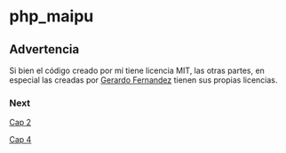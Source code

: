 # php_maipu

## Advertencia

Si bien el código creado por mí tiene licencia MIT, las otras partes, en especial las creadas
por [Gerardo Fernandez](https://github.com/ger86) tienen sus propias licencias.

### Next
[Cap 2](https://www.youtube.com/watch?v=fNmNeDEhG_8)

[Cap 4](https://codersfree.com/courses-status/aprende-php-y-mysql-desde-cero/constantes-en-php)